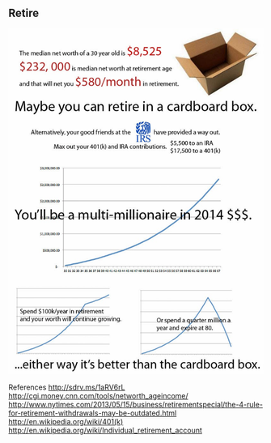 ## Retire

![](retire.jpg)

References
http://sdrv.ms/1aRV6rL
http://cgi.money.cnn.com/tools/networth_ageincome/
http://www.nytimes.com/2013/05/15/business/retirementspecial/the-4-rule-for-retirement-withdrawals-may-be-outdated.html
http://en.wikipedia.org/wiki/401(k)
http://en.wikipedia.org/wiki/Individual_retirement_account
